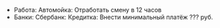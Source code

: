 - Работа: Автомойка: Отработать смену в 12 часов
- Банки: Сбербанк: Кредитка: Внести минимальный платёж ??? руб.